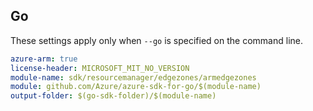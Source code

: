 ## Go

These settings apply only when `--go` is specified on the command line.

```yaml $(go) && $(track2)
azure-arm: true
license-header: MICROSOFT_MIT_NO_VERSION
module-name: sdk/resourcemanager/edgezones/armedgezones
module: github.com/Azure/azure-sdk-for-go/$(module-name)
output-folder: $(go-sdk-folder)/$(module-name)
```
